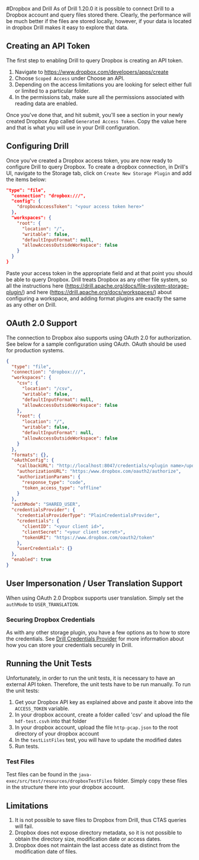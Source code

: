 #Dropbox and Drill
As of Drill 1.20.0 it is possible to connect Drill to a Dropbox account and query files stored there.  Clearly, the performance will be much better if the files are stored
locally, however, if your data is located in dropbox Drill makes it easy to explore that data.

## Creating an API Token
The first step to enabling Drill to query Dropbox is creating an API token.
1. Navigate to https://www.dropbox.com/developers/apps/create
2. Choose `Scoped Access` under Choose an API.
3. Depending on the access limitations you are looking for select either full or limited to a particular folder.
4. In the permissions tab, make sure all the permissions associated with reading data are enabled.

Once you've done that, and hit submit, you'll see a section in your newly created Dropbox App called `Generated Access Token`.  Copy the value here and that is what you will
use in your Drill configuration.

## Configuring Drill
Once you've created a Dropbox access token, you are now ready to configure Drill to query Dropbox.  To create a dropbox connection, in Drill's UI, navigate to the Storage tab,
click on `Create New Storage Plugin` and add the items below:

```json
"type": "file",
  "connection": "dropbox:///",
  "config": {
    "dropboxAccessToken": "<your access token here>"
  },
  "workspaces": {
    "root": {
      "location": "/",
      "writable": false,
      "defaultInputFormat": null,
      "allowAccessOutsideWorkspace": false
    }
  }
}
```
Paste your access token in the appropriate field and at that point you should be able to query Dropbox.  Drill treats Dropbox as any other file system, so all the instructions
here (https://drill.apache.org/docs/file-system-storage-plugin/) and here (https://drill.apache.org/docs/workspaces/)
about configuring a workspace, and adding format plugins are exactly the same as any other on Drill.

## OAuth 2.0 Support
The connection to Dropbox also supports using OAuth 2.0 for authorization.  See below for a sample configuration using OAuth.  OAuth should be used for production systems.

```json
{
  "type": "file",
  "connection": "dropbox:///",
  "workspaces": {
    "csv": {
      "location": "/csv",
      "writable": false,
      "defaultInputFormat": null,
      "allowAccessOutsideWorkspace": false
    },
    "root": {
      "location": "/",
      "writable": false,
      "defaultInputFormat": null,
      "allowAccessOutsideWorkspace": false
    }
  },
  "formats": {},
  "oAuthConfig": {
    "callbackURL": "http://localhost:8047/credentials/<plugin name>/update_oauth2_authtoken",
    "authorizationURL": "https:/www.dropbox.com/oauth2/authorize",
    "authorizationParams": {
      "response_type": "code",
      "token_access_type": "offline"
    }
  },
  "authMode": "SHARED_USER",
  "credentialsProvider": {
    "credentialsProviderType": "PlainCredentialsProvider",
    "credentials": {
      "clientID": "<your client id>",
      "clientSecret": "<your client secret>",
      "tokenURI": "https://www.dropbox.com/oauth2/token"
    },
    "userCredentials": {}
  },
  "enabled": true
}
```

## User Impersonation / User Translation Support
When using OAuth 2.0 Dropbox supports user translation.  Simply set the `authMode` to `USER_TRANSLATION`.

### Securing Dropbox Credentials
As with any other storage plugin, you have a few options as to how to store the credentials. See [Drill Credentials Provider](./PluginCredentialsProvider.md) for more
information about how you can store your credentials securely in Drill.

## Running the Unit Tests
Unfortunately, in order to run the unit tests, it is necessary to have an external API token.  Therefore, the unit tests have to be run manually.  To run the unit tests:

1.  Get your Dropbox API key as explained above and paste it above into the `ACCESS_TOKEN` variable.
2.  In your dropbox account, create a folder called 'csv' and upload the file `hdf-test.csvh` into that folder
3.  In your dropbox account, upload the file `http-pcap.json` to the root directory of your dropbox account
4.  In the `testListFiles` test, you will have to update the modified dates
5.  Run tests.

### Test Files
Test files can be found in the `java-exec/src/test/resources/dropboxTestFiles`
folder.  Simply copy these files in the structure there into your dropbox account.

## Limitations
1. It is not possible to save files to Dropbox from Drill, thus CTAS queries will fail.
2. Dropbox does not expose directory metadata, so it is not possible to obtain the directory size, modification date or access dates.
3. Dropbox does not maintain the last access date as distinct from the modification date of files.

